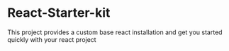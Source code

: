 # React-Starter-kit
This project provides a custom base react installation and get you started quickly with your react project
